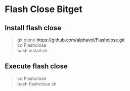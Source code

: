 # Flash Close Bitget

## Install flash close
> git clone https://github.com/alphavol/Flashclose.git
> \
> cd Flashclose
> \
> bash install.sh

## Execute flash close
> cd Flashclose
> \
> bash flashclose.sh
